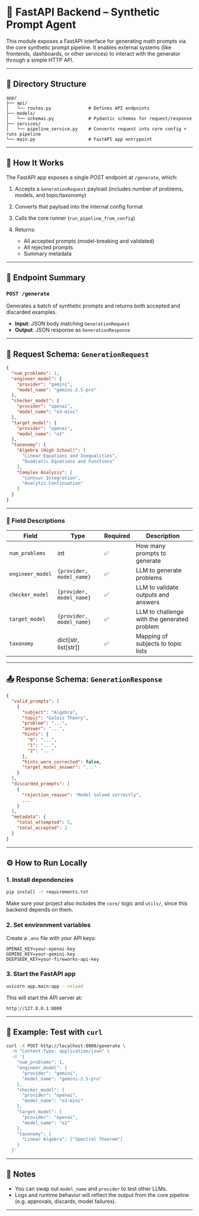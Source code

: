# 🚀 FastAPI Backend – Synthetic Prompt Agent

This module exposes a FastAPI interface for generating math prompts via the core synthetic prompt pipeline. It enables external systems (like frontends, dashboards, or other services) to interact with the generator through a simple HTTP API.

---

## 📁 Directory Structure

```
app/
├── api/
│   └── routes.py              # Defines API endpoints
├── models/
│   └── schemas.py             # Pydantic schemas for request/response
├── services/
│   └── pipeline_service.py    # Converts request into core config + runs pipeline
└── main.py                    # FastAPI app entrypoint
```

---

## 🔧 How It Works

The FastAPI app exposes a single POST endpoint at `/generate`, which:

1. Accepts a `GenerationRequest` payload (includes number of problems, models, and topic/taxonomy)
2. Converts that payload into the internal config format
3. Calls the core runner (`run_pipeline_from_config`)
4. Returns:

   * All accepted prompts (model-breaking and validated)
   * All rejected prompts
   * Summary metadata

---

## 🔁 Endpoint Summary

### `POST /generate`

Generates a batch of synthetic prompts and returns both accepted and discarded examples.

* **Input**: JSON body matching `GenerationRequest`
* **Output**: JSON response as `GenerationResponse`

---

## 🧾 Request Schema: `GenerationRequest`

```json
{
  "num_problems": 1,
  "engineer_model": {
    "provider": "gemini",
    "model_name": "gemini-2.5-pro"
  },
  "checker_model": {
    "provider": "openai",
    "model_name": "o3-mini"
  },
  "target_model": {
    "provider": "openai",
    "model_name": "o1"
  },
  "taxonomy": {
    "Algebra (High School)": [
      "Linear Equations and Inequalities",
      "Quadratic Equations and Functions"
    ],
    "Complex Analysis": [
      "Contour Integration",
      "Analytic Continuation"
    ]
  }
}
```
---

### 🧠 Field Descriptions

| Field            | Type                     | Required | Description                                 |
| ---------------- | ------------------------ | -------- | ------------------------------------------- |
| `num_problems`   | int                      | ✅        | How many prompts to generate                |
| `engineer_model` | `{provider, model_name}` | ✅        | LLM to generate problems                    |
| `checker_model`  | `{provider, model_name}` | ✅        | LLM to validate outputs and answers         |
| `target_model`   | `{provider, model_name}` | ✅        | LLM to challenge with the generated problem |
| `taxonomy`       | dict\[str, list\[str]]   | ✅        | Mapping of subjects to topic lists          |

---

## 📤 Response Schema: `GenerationResponse`

```json
{
  "valid_prompts": [
    {
      "subject": "Algebra",
      "topic": "Galois Theory",
      "problem": "...",
      "answer": "...",
      "hints": {
        "0": "...",
        "1": "...",
        "2": "..."
      },
      "hints_were_corrected": false,
      "target_model_answer": "..."
    }
  ],
  "discarded_prompts": [
    {
      "rejection_reason": "Model solved correctly",
      ...
    }
  ],
  "metadata": {
    "total_attempted": 5,
    "total_accepted": 2
  }
}
```

---

## ⚙️ How to Run Locally

### 1. Install dependencies

```bash
pip install -r requirements.txt
```

Make sure your project also includes the `core/` logic and `utils/`, since this backend depends on them.

### 2. Set environment variables

Create a `.env` file with your API keys:

```dotenv
OPENAI_KEY=your-openai-key
GEMINI_KEY=your-gemini-key
DEEPSEEK_KEY=your-fireworks-api-key
```

### 3. Start the FastAPI app

```bash
uvicorn app.main:app --reload
```

This will start the API server at:

```
http://127.0.0.1:8000
```

---

## 🔬 Example: Test with `curl`

```bash
curl -X POST http://localhost:8000/generate \
  -H "Content-Type: application/json" \
  -d '{
    "num_problems": 1,
    "engineer_model": {
      "provider": "gemini",
      "model_name": "gemini-2.5-pro"
    },
    "checker_model": {
      "provider": "openai",
      "model_name": "o3-mini"
    },
    "target_model": {
      "provider": "openai",
      "model_name": "o1"
    },
    "taxonomy": {
      "Linear Algebra": ["Spectral Theorem"]
    }
  }'
```

---

## 🧼 Notes

* You can swap out `model_name` and `provider` to test other LLMs.
* Logs and runtime behavior will reflect the output from the core pipeline (e.g. approvals, discards, model failures).

---